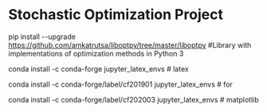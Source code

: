 # Stochastic Optimization Project

pip install --upgrade https://github.com/amkatrutsa/liboptpy/tree/master/liboptpy #Library with implementations of optimization methods in Python 3

conda install -c conda-forge jupyter_latex_envs                                   # latex

conda install -c conda-forge/label/cf201901 jupyter_latex_envs                    # for 

conda install -c conda-forge/label/cf202003 jupyter_latex_envs                    # matplotlib
